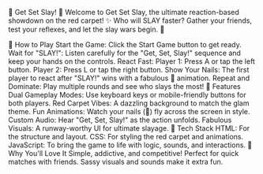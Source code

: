 🎉 Get Set Slay! 💅
Welcome to Get Set Slay, the ultimate reaction-based showdown on the red carpet! ✨ Who will SLAY faster? Gather your friends, test your reflexes, and let the slay wars begin. 🌟

🚀 How to Play
Start the Game:
Click the Start Game button to get ready.
Wait for "SLAY!":
Listen carefully for the "Get, Set, Slay!" sequence and keep your hands on the controls.
React Fast:
Player 1: Press A or tap the left button.
Player 2: Press L or tap the right button.
Show Your Nails:
The first player to react after "SLAY!" wins with a fabulous 💅 animation.
Repeat and Dominate:
Play multiple rounds and see who slays the most!
🌈 Features
Dual Gameplay Modes: Use keyboard keys or mobile-friendly buttons for both players.
Red Carpet Vibes: A dazzling background to match the glam theme.
Fun Animations: Watch your nails (💅) fly across the screen in style.
Custom Audio: Hear "Get, Set, Slay!" as the action unfolds.
Fabulous Visuals: A runway-worthy UI for ultimate slayage.
🎨 Tech Stack
HTML: For the structure and layout.
CSS: For styling the red carpet and animations.
JavaScript: To bring the game to life with logic, sounds, and interactions.
🤩 Why You'll Love It
Simple, addictive, and competitive!
Perfect for quick matches with friends.
Sassy visuals and sounds make it extra fun.
